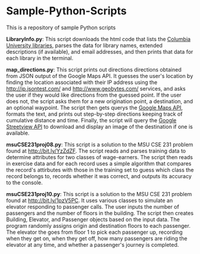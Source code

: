Sample-Python-Scripts
=====================

This is a repository of sample Python scripts

<b>LibraryInfo.py</b>:  This script downloads the html code that lists the <a href="http://library.columbia.edu/locations.html">Columbia University libraries</a>, parses the data for library names, extended descriptions (if available), and email addresses, and then prints that data for each library in the terminal.

<b>map_directions.py</b>:  This script prints out directions directions obtained from JSON output of the Google Maps API. It guesses the user's location by finding the location associated with their IP address using the <a href="http://ip.jsontest.com/">http://ip.jsontest.com/</a> and <a href="http://www.geobytes.com/">http://www.geobytes.com/</a> services, and asks the user if they would like directions from the guessed point. If the user does not, the script asks them for a new origination point, a destination, and an optional waypoint. The script then gets querys the <a href="https://developers.google.com/maps/documentation/directions/">Google Maps API</a>, formats the text, and prints out step-by-step directions keeping track of cumulative distance and time. Finally, the script will query the <a href="https://developers.google.com/maps/documentation/streetview/">Google Streetview API</a> to download and display an image of the destination if one is available.

<b>msuCSE231proj08.py</b>:  This script is a solution to the MSU CSE 231 problem found at http://bit.ly/YzZdZF. The script reads and parses training data to determine attributes for two classes of wage-earners. The script then reads in exercise data and for each record uses a simple algorithm that compares the record's attirbutes with those in the training set to guess which class the record belongs to, records whether it was correct, and outputs its accuracy to the console.

<b>msuCSE231proj10.py</b>:  This script is a solution to the MSU CSE 231 problem found at http://bit.ly/1pzV5PC. It uses various classes to simulate an elevator responding to passenger calls. The user inputs the number of passengers and the number of floors in the building. The script then creates Building, Elevator, and Passenger objects based on the input data. The program randomly assigns origin and destination floors to each passenger. The elevator the goes from floor 1 to pick each passenger up, recording when they get on, when they get off, how many passengers are riding the elevator at any time, and whether a passenger's journey is completed.
